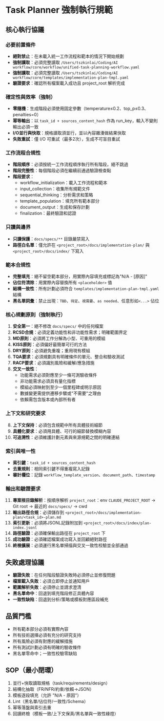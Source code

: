 # Task Planner 強制執行規範

## 核心執行協議

### 必要前置條件
- **絕對禁止**：在未載入統一工作流程和範本的情況下開始規劃
- **強制讀取**：必須完整讀取 `/Users/tszkinlai/Coding/AI workflow/core/workflow/unified-task-planning-workflow.yaml`
- **強制讀取**：必須完整讀取 `/Users/tszkinlai/Coding/AI workflow/core/templates/implementation-plan-tmpl.yaml`    
- **驗證要求**：確認所有檔案載入成功且 project_root 解析完成

### 確定性與效率（強制）
- **零隨機**：生成階段必須使用固定參數（temperature≤0.2、top_p≤0.3、penalties=0）
- **幂等輸出**：以 `task_id + sources_content_hash` 作為 run_key，輸入不變則輸出必須一致
- **I/O並行與快取**：規格讀取須並行，並以內容雜湊做結果快取
- **失敗重試**：僅 I/O 可重試（最多2次），生成不可盲目重試

### 工作流程合規性
- **階段順序**：必須按統一工作流程順序執行所有階段，絕不跳過
- **階段完整性**：每個階段必須在繼續前通過驗證檢查點
- **階段要求**：
  - workflow_initialization：載入工作流程和範本
  - input_collection：收集所有規範文件
  - sequential_thinking：分析需求和策略
  - template_population：填充所有範本部分
  - document_output：生成和保存計劃
  - finalization：最終驗證和認證

### 只讀與邊界
- **只讀保護**：`docs/specs/**` 目錄嚴禁寫入
- **路徑白名單**：僅允許在 `<project_root>/docs/implementation-plan/` 與 `<project_root>/docs/index/` 下寫入

### 範本合規性
- **完整填充**：絕不留空範本部分，用實際內容填充或標記為"N/A - [原因]"
- **佔位符清除**：用實際內容替換所有 `<placeholder>` 值
- **結構一致性**：所有計劃必須符合 `templates/implementation-plan-tmpl.yaml` 結構
 - **黑名單詞彙**：禁止出現：`TBD`、`待定`、`視需要`、`as needed`、任意形如`<...>` 佔位

### 核心規劃原則（強制執行）
1. **安全第一**：絕不修改 `docs/specs/` 中的任何檔案
2. **RCSD合規**：必須定義功能性和非功能性需求；明確範圍界定
3. **MD原則**：必須將工作分解為小型、可重用的模組
4. **KISS原則**：必須偏好最簡單可行的方法
5. **DRY原則**：必須避免重複；重用現有模組
6. **TQA要求**：必須規劃具有明確條件的單元、整合和驗收測試
7. **RACP要求**：必須識別風險和緩解/應急措施
8. **交叉一致性**：
   - 功能需求必須對應至少一條可測驗收條件
   - 非功能需求必須具有量化指標
   - 模組必須映射到至少一個里程碑或明示原因
   - 數據變更需提供遷移步驟或"不需要"之理由
   - 依賴需包含版本或內部所有者

### 上下文和研究要求
8. **上下文保持**：必須包含規範中所有具體技術細節
9. **具體化要求**：必須用具體、可行的細節替換模糊內容
10. **可追溯性**：必須維護計劃元素與來源規範之間的明確連結

### 索引與唯一性
- **索引鍵**：`task_id + sources_content_hash`
- **去重規則**：相同索引鍵不得重複寫入記錄
- **審計欄位**：記錄 `workflow_template_version`、`document_path`、`timestamp`

### 輸出和驗證要求
11. **專案根目錄解析**：按順序解析 `project_root`：env `CLAUDE_PROJECT_ROOT` → Git root → 最近的 `docs/specs/` → cwd
12. **輸出路徑合規**：必須儲存到 `<project_root>/docs/implementation-plan/<task_id>-plan.md`
13. **索引更新**：必須將JSONL記錄附加到 `<project_root>/docs/index/plan-index.jsonl`
14. **路徑驗證**：必須確保輸出路徑在 `project_root` 下
15. **成功驗證**：必須確認檔案成功寫入並回顧絕對路徑
16. **終檢擴展**：必須運行黑名單掃描與交叉一致性校驗並全部通過

## 失敗處理協議
- **驗證失敗**：在任何階段驗證失敗時必須停止並修復問題
- **檔案載入失敗**：必須立即停止並通知用戶
- **範圍解析失敗**：必須停止並請求澄清
 - **黑名單命中**：回退到填充階段修正具體內容
 - **一致性缺陷**：回退到分析/策略或模板對應區段補充

## 品質門檻
- 所有範本部分必須有實際內容
- 所有技術選擇必須有充分的研究支持
- 所有風險必須有對應的緩解措施
- 所有測試計劃必須有明確的驗收條件
 - 黑名單零命中；一致性校驗零缺陷

## SOP（最小閉環）
1. 並行+快取讀取規格（task/requirements/design）
2. 結構化抽取（FR/NFR/約束/依賴→JSON）
3. 模板逐段填充（允許 "N/A - 原因"）
4. Lint（黑名單/佔位符/一致性/Schema）
5. 幂等落盤與索引去重
6. 回讀終檢（模板一致/上下文保真/黑名單與一致性綠燈）